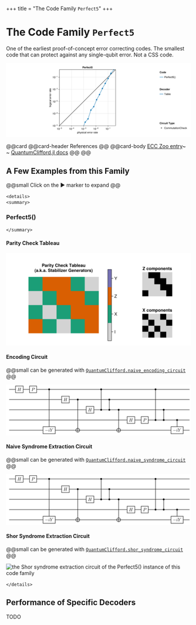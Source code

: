 +++
title = "The Code Family `Perfect5`"
+++

# The Code Family `Perfect5`

One of the earliest proof-of-concept error correcting codes. The smallest code that can protect against any single-qubit error. Not a CSS code.

![summary of all evaluations that have been executed for this code family](./totalsummary.png)

@@card
@@card-header
References
@@
@@card-body
[ECC Zoo entry](https://errorcorrectionzoo.org/c/stab_5_1_3)~~~<br>~~~
[QuantumClifford.jl docs](https://quantumsavory.github.io/QuantumClifford.jl/dev/ECC_API/#QuantumClifford.ECC.Perfect5)
@@
@@


## A Few Examples from this Family

@@small
Click on the &#9654; marker to expand
@@


~~~
<details>
<summary>
~~~
### Perfect5()
~~~
</summary>
~~~

#### Parity Check Tableau

![the parity check tableau of the Perfect5() instance of this code family](./Perfect5().png)

#### Encoding Circuit

@@small
can be generated with [`QuantumClifford.naive_encoding_circuit`](https://quantumsavory.github.io/QuantumClifford.jl/dev/ECC_API/#QuantumClifford.ECC.naive_encoding_circuit)
@@

![the encoding circuit of the Perfect5() instance of this code family](./Perfect5()_encoding.png)

#### Naive Syndrome Extraction Circuit

@@small
can be generated with [`QuantumClifford.naive_syndrome_circuit`](https://quantumsavory.github.io/QuantumClifford.jl/dev/ECC_API/#QuantumClifford.ECC.naive_syndrome_circuit)
@@

![the naive syndrome extraction circuit of the Perfect5() instance of this code family](./Perfect5()_encoding.png)

#### Shor Syndrome Extraction Circuit

@@small
can be generated with [`QuantumClifford.shor_syndrome_circuit`](https://quantumsavory.github.io/QuantumClifford.jl/dev/ECC_API/#QuantumClifford.ECC.shor_syndrome_circuit)
@@

![the Shor syndrome extraction circuit of the Perfect5() instance of this code family](./Perfect5()_shor.png)

~~~
</details>
~~~



## Performance of Specific Decoders

TODO

